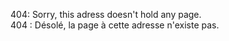 404: Sorry, this adress doesn't hold any page.  
404 : Désolé, la page à cette adresse n'existe pas.  
